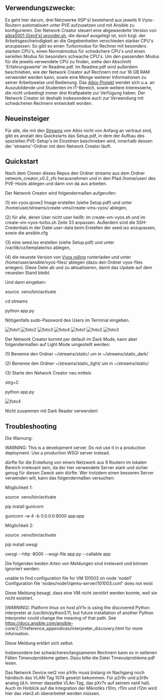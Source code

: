 ## Verwendungszwecke:

Es geht hier darum, drei Netzwerke (ISP's) bestehend aus jeweils 9 Vyos-Routern automatisiert unter PVE aufzusetzen und mit Ansible zu konfigurieren. Der Network Creator steuert eine abgewandelte Version von [aibix0001 (Gerd's) provider.sh](https://github.com/aibix0001/aasil), die darauf ausgelegt ist, sich bzgl. der Arbeitsgeschwindigkeit an die Gegebenheiten verschieden starker CPU's anzupassen: So gibt es einen Turbomodus für Rechner mit besonders starken CPU's, einen Normalmodus für schwächere CPU's und einen seriellen Modus für besonders schwache CPU's. Um den passenden Modus für die jeweils verwendete CPU zu finden, siehe den Abschnitt 'Erfahrungswerte' im Readme.pdf.
Im Readme.pdf wird außerdem beschrieben, wie der Network Creator auf Rechnern mit nur 16 GB RAM verwendet werden kann, sowie eine Menge weiterer Informationen zu seiner Arbeitsweise und Bedienung. Das [Aibix-Projekt](https://www.twitch.tv/aibix0001) wendet sich u.a. an Auszubildende und Studenten im IT-Bereich, sowie weitere Interessierte, die nicht unbedingt immer drei Kraftpakete zur Verfügung haben. Der Network Creator ist deshalb insbesondere auch zur Verwendung mit schwächeren Rechnern entwickelt worden.


## Neueinsteiger

Für alle, die mit den [Streams](https://github.com/aibix0001/streams) von Aibix nicht von Anfang an vertraut sind, gibt es anstatt des Quickstarts das Setup.pdf, in dem der Aufbau des speziellen PVE-Setup's im Einzelnen beschrieben wird, innerhalb dessen der 'streams'-Ordner mit dem Network Creator läuft.


## Quickstart

Nach dem Clonen dieses Repos den Ordner streams aus dem Ordner network_creator_v0.2_zfs herausnehmen und in den Pfad /home/user/ des PVE-Hosts ablegen und dann von da aus arbeiten.

Der Network Creator wird folgendermaßen aufgerufen:

(1) ein vyos.qcow2 Image erstellen (siehe Setup.pdf) und unter /home/user/streams/create-vms/create-vms-vyos/ ablegen,

(2) für alle, deren User nicht user heißt: im create-vm-vyos.sh und im create-vm-vyos-turbo.sh Zeile 33 anpassen. Außerdem sind die SSH-Credentials in der Datei user-data beim Erstellen der seed.iso anzupassen, sowie die ansible.cfg 

(3) eine seed.iso erstellen (siehe Setup.pdf) und unter /var/lib/vz/template/iso ablegen,

(4) die neueste Version von [Vyos rolling](https://vyos.net/get/nightly-builds/) runterladen und unter /home/user/ansible/vyos-files/ ablegen (dazu den Ordner vyos-files anlegen). Diese Datei ab und zu aktualisieren, damit das Update auf dem neuesten Stand bleibt.

Und dann eingeben:

source .venv/bin/activate

cd streams

python app.py

Nötigenfalls sudo-Password des Users im Terminal eingeben.

![foto1](Bilder/01.png)
![foto2](Bilder/02.png)
![foto3](Bilder/03.png)
![foto4](Bilder/04.png)
![foto1](Bilder/05.png)
![foto2](Bilder/06.png)
![foto3](Bilder/07.png)

Der Network Creator kommt per default im Dark Mode, kann aber folgendermaßen auf Light Mode umgestellt werden:

(1) Benenne den Ordner ~/streams/static/ um in ~/streams/static_dark/

(2) Benenne den Ordner ~/streams/static_light/ um in ~/streams/static/

(3) Starte den Network Creator neu mittels  

strg+C

python app.py

![foto4](Bilder/08.png)

Nicht zusammen mit Dark Reader verwenden!


## Troubleshooting

Die Warnung: 

WARNING: This is a development server. Do not use it in a production deployment. Use a production WSGI server instead.

dürfte für die Erstellung von einem Netzwerk aus 9 Routern im lokalen Bereich irrelevant sein, da der hier verwendete Server stark und sicher genug für diesen Zweck sein dürfte. Wer trotzdem einen besseren Server verwenden will, kann das folgendermaßen versuchen:

Möglichkeit 1:

source .venv/bin/activate

pip install gunicorn

gunicorn -w 4 -b 0.0.0.0:8000 app:app

Möglichkeit 2:

source .venv/bin/activate

pip install uwsgi

uwsgi --http :8000 --wsgi-file app.py --callable app


Die folgenden beiden Arten von Meldungen sind irrelevant und können ignoriert werden:

unable to find configuration file for VM 101003 on node 'node1'
Configuration file 'nodes/node1/qemu-server/101003.conf' does not exist

Diese Meldung besagt, dass eine VM nicht zerstört werden konnte, weil sie nicht existiert.

[WARNING]: Platform linux on host p1r1v is using the discovered Python
interpreter at /usr/bin/python3.11, but future installation of another Python
interpreter could change the meaning of that path. See
https://docs.ansible.com/ansible-
core/2.17/reference_appendices/interpreter_discovery.html for more information.

Diese Meldung erklärt sich selbst.

Insbesondere bei schwächeren/langsameren Rechnern kann es in seltenen Fällen Timeoutprobleme geben. Dazu bitte die Datei Timeoutprobleme.pdf lesen.

Das Network Device net2 von p1r9v muss bislang im Nachgang noch händisch das VLAN-Tag 1074 gesetzt bekommen. Für p2r9v und p3r9v analog (d.h. immer dasselbe VLAn-Tag, das pXr7v auf seinem net4 hat). Auch im Hinblick auf die Integration der Mikrotiks r10m, r11m und r12m wird hier das vlan3.sh überarbeitet werden müssen.
